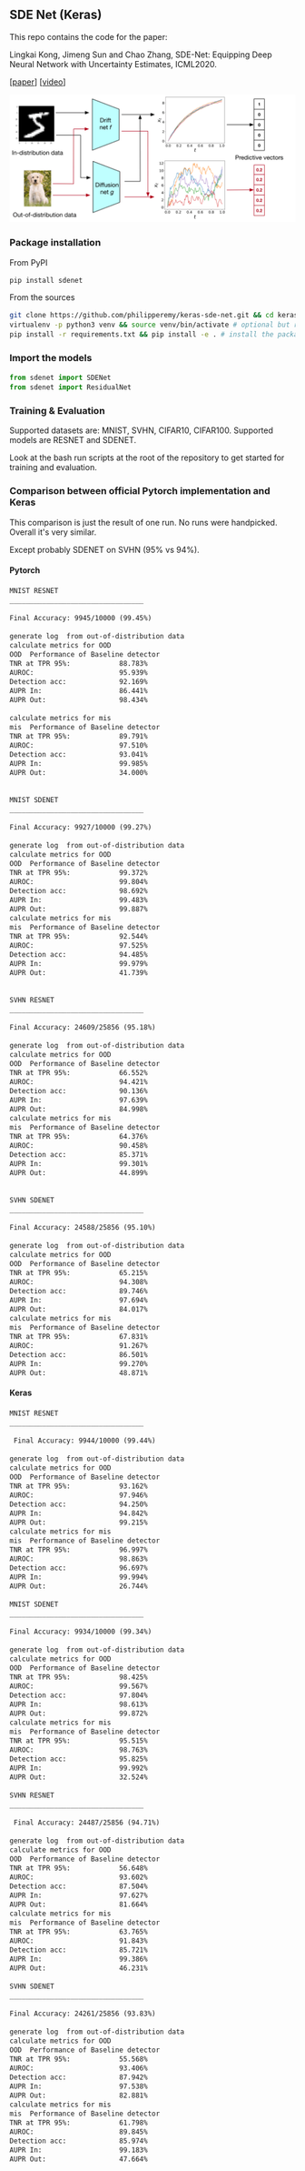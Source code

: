 ## SDE Net (Keras)
This repo contains the code for the paper:

Lingkai Kong, Jimeng Sun and Chao Zhang, SDE-Net: Equipping Deep Neural Network with Uncertainty Estimates, ICML2020.

[[paper](https://arxiv.org/abs/2008.10546)] [[video](https://www.youtube.com/watch?v=RylZA4Ioc3M)]

![SDE-Net](figure/illustration.png)

### Package installation

From PyPI

```bash
pip install sdenet
```

From the sources

```bash
git clone https://github.com/philipperemy/keras-sde-net.git && cd keras-sde-net
virtualenv -p python3 venv && source venv/bin/activate # optional but recommended.
pip install -r requirements.txt && pip install -e . # install the package.
```

### Import the models

```python
from sdenet import SDENet
from sdenet import ResidualNet
```

### Training & Evaluation

Supported datasets are: MNIST, SVHN, CIFAR10, CIFAR100. Supported models are RESNET and SDENET.

Look at the bash run scripts at the root of the repository to get started for training and evaluation.


### Comparison between official Pytorch implementation and Keras

This comparison is just the result of one run. No runs were handpicked. Overall it's very similar.

Except probably SDENET on SVHN (95% vs 94%).

#### Pytorch

```
MNIST RESNET
_________________________________

Final Accuracy: 9945/10000 (99.45%)

generate log  from out-of-distribution data
calculate metrics for OOD
OOD  Performance of Baseline detector
TNR at TPR 95%:            88.783%
AUROC:                     95.939%
Detection acc:             92.169%
AUPR In:                   86.441%
AUPR Out:                  98.434%

calculate metrics for mis
mis  Performance of Baseline detector
TNR at TPR 95%:            89.791%
AUROC:                     97.510%
Detection acc:             93.041%
AUPR In:                   99.985%
AUPR Out:                  34.000%


MNIST SDENET
_________________________________

Final Accuracy: 9927/10000 (99.27%)

generate log  from out-of-distribution data
calculate metrics for OOD
OOD  Performance of Baseline detector
TNR at TPR 95%:            99.372%
AUROC:                     99.804%
Detection acc:             98.692%
AUPR In:                   99.483%
AUPR Out:                  99.887%
calculate metrics for mis
mis  Performance of Baseline detector
TNR at TPR 95%:            92.544%
AUROC:                     97.525%
Detection acc:             94.485%
AUPR In:                   99.979%
AUPR Out:                  41.739%


SVHN RESNET
_________________________________

Final Accuracy: 24609/25856 (95.18%)

generate log  from out-of-distribution data
calculate metrics for OOD
OOD  Performance of Baseline detector
TNR at TPR 95%:            66.552%
AUROC:                     94.421%
Detection acc:             90.136%
AUPR In:                   97.639%
AUPR Out:                  84.998%
calculate metrics for mis
mis  Performance of Baseline detector
TNR at TPR 95%:            64.376%
AUROC:                     90.458%
Detection acc:             85.371%
AUPR In:                   99.301%
AUPR Out:                  44.899%


SVHN SDENET
_________________________________

Final Accuracy: 24588/25856 (95.10%)

generate log  from out-of-distribution data
calculate metrics for OOD
OOD  Performance of Baseline detector
TNR at TPR 95%:            65.215%
AUROC:                     94.308%
Detection acc:             89.746%
AUPR In:                   97.694%
AUPR Out:                  84.017%
calculate metrics for mis
mis  Performance of Baseline detector
TNR at TPR 95%:            67.831%
AUROC:                     91.267%
Detection acc:             86.501%
AUPR In:                   99.270%
AUPR Out:                  48.871%

```

#### Keras
```
MNIST RESNET
_________________________________

 Final Accuracy: 9944/10000 (99.44%)

generate log  from out-of-distribution data
calculate metrics for OOD
OOD  Performance of Baseline detector
TNR at TPR 95%:            93.162%
AUROC:                     97.946%
Detection acc:             94.250%
AUPR In:                   94.842%
AUPR Out:                  99.215%
calculate metrics for mis
mis  Performance of Baseline detector
TNR at TPR 95%:            96.997%
AUROC:                     98.863%
Detection acc:             96.697%
AUPR In:                   99.994%
AUPR Out:                  26.744%

MNIST SDENET
_________________________________

Final Accuracy: 9934/10000 (99.34%)

generate log  from out-of-distribution data
calculate metrics for OOD
OOD  Performance of Baseline detector
TNR at TPR 95%:            98.425%
AUROC:                     99.567%
Detection acc:             97.804%
AUPR In:                   98.613%
AUPR Out:                  99.872%
calculate metrics for mis
mis  Performance of Baseline detector
TNR at TPR 95%:            95.515%
AUROC:                     98.763%
Detection acc:             95.825%
AUPR In:                   99.992%
AUPR Out:                  32.524%

SVHN RESNET
_________________________________

 Final Accuracy: 24487/25856 (94.71%)

generate log  from out-of-distribution data
calculate metrics for OOD
OOD  Performance of Baseline detector
TNR at TPR 95%:            56.648%
AUROC:                     93.602%
Detection acc:             87.504%
AUPR In:                   97.627%
AUPR Out:                  81.664%
calculate metrics for mis
mis  Performance of Baseline detector
TNR at TPR 95%:            63.765%
AUROC:                     91.843%
Detection acc:             85.721%
AUPR In:                   99.386%
AUPR Out:                  46.231%

SVHN SDENET
_________________________________

Final Accuracy: 24261/25856 (93.83%)

generate log  from out-of-distribution data
calculate metrics for OOD
OOD  Performance of Baseline detector
TNR at TPR 95%:            55.568%
AUROC:                     93.406%
Detection acc:             87.942%
AUPR In:                   97.538%
AUPR Out:                  82.881%
calculate metrics for mis
mis  Performance of Baseline detector
TNR at TPR 95%:            61.798%
AUROC:                     89.845%
Detection acc:             85.974%
AUPR In:                   99.183%
AUPR Out:                  47.664%
```
